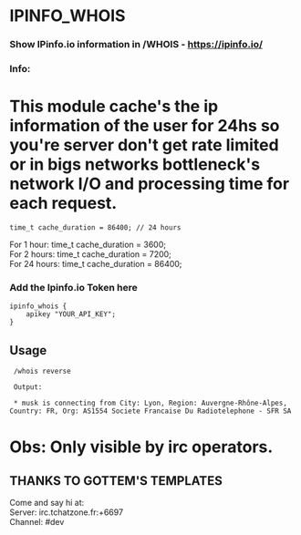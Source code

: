 # IPINFO_WHOIS
### Show IPinfo.io information in /WHOIS - https://ipinfo.io/
### Info:

# This module cache's the ip information of the user for 24hs so you're server don't get rate limited or in bigs networks bottleneck's network I/O and processing time for each request.

```
time_t cache_duration = 86400; // 24 hours
```
For 1 hour: time_t cache_duration = 3600;<br>
For 2 hours: time_t cache_duration = 7200;<br>
For 24 hours: time_t cache_duration = 86400;<br>

### Add the Ipinfo.io Token here

```
ipinfo_whois {
    apikey "YOUR_API_KEY";
}
```
## Usage

```
 /whois reverse

 Output:

 * musk is connecting from City: Lyon, Region: Auvergne-Rhône-Alpes, Country: FR, Org: AS1554 Societe Francaise Du Radiotelephone - SFR SA

```
# Obs: Only visible by irc operators.

## THANKS TO GOTTEM'S TEMPLATES

Come and say hi at:<br>
Server: irc.tchatzone.fr:+6697<br> 
Channel: #dev